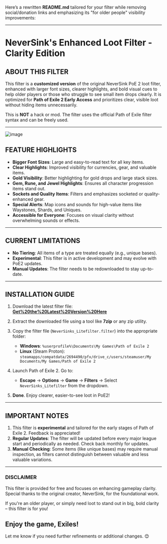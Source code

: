 Here’s a rewritten **README.md** tailored for your filter while removing social/donation links and emphasizing its "for older people" visibility improvements:

---

# **NeverSink's Enhanced Loot Filter - Clarity Edition**

## **ABOUT THIS FILTER**

This filter is a **customized version** of the original NeverSink PoE 2 loot filter, enhanced with larger font sizes, clearer highlights, and bold visual cues to help older players or those who struggle to see small item drops clearly. It is optimized for **Path of Exile 2 Early Access** and prioritizes clear, visible loot without hiding items unnecessarily.

This is **NOT** a hack or mod. The filter uses the official Path of Exile filter syntax and can be freely used.

---

![image](https://github.com/user-attachments/assets/8a8addae-5bcf-44f6-8144-c163e04b821a)

## **FEATURE HIGHLIGHTS**

- **Bigger Font Sizes**: Large and easy-to-read text for all key items.  
- **Clear Highlights**: Improved visibility for currencies, gear, and valuable items.  
- **Gold Visibility**: Better highlighting for gold drops and large stack sizes.  
- **Gem, Rune, and Jewel Highlights**: Ensures all character progression items stand out.  
- **Sockets and Quality Items**: Filters and emphasizes socketed or quality-enhanced gear.  
- **Special Alerts**: Map icons and sounds for high-value items like Waystones, Shards, and Uniques.  
- **Accessible for Everyone**: Focuses on visual clarity without overwhelming sounds or effects.  

---

## **CURRENT LIMITATIONS**

- **No Tiering**: All items of a type are treated equally (e.g., unique bases).  
- **Experimental**: This filter is in active development and may evolve with PoE2 updates.  
- **Manual Updates**: The filter needs to be redownloaded to stay up-to-date.  

---

## **INSTALLATION GUIDE**

1. Download the latest filter file:  
   [**Get%20the%20Latest%20Version%20Here**](https://github.com/lightyoruichi/NeverSink-PoE2litefilter/blob/main/NeverSinks%20Litefilter.filter)  
   
2. Extract the downloaded file using a tool like **7zip** or any zip utility.  
3. Copy the filter file (`NeverSinks_Litefilter.filter`) into the appropriate folder:  
   - **Windows**: `%userprofile%\Documents\My Games\Path of Exile 2`  
   - **Linux** (Steam Proton): `steamapps/compatdata/2694490/pfx/drive_c/users/steamuser/My Documents/My Games/Path of Exile 2`  
   
4. Launch Path of Exile 2. Go to:  
   - **Escape** -> **Options** -> **Game** -> **Filters** -> Select `NeverSinks_Litefilter` from the dropdown.  

5. **Done**. Enjoy clearer, easier-to-see loot in PoE2!

---

## **IMPORTANT NOTES**

1. This filter is **experimental** and tailored for the early stages of Path of Exile 2. Feedback is appreciated!  
2. **Regular Updates**: The filter will be updated before every major league start and periodically as needed. Check back monthly for updates.  
3. **Manual Checking**: Some items (like unique bases) may require manual inspection, as filters cannot distinguish between valuable and less valuable variations.  

---

### **DISCLAIMER**  
This filter is provided for free and focuses on enhancing gameplay clarity. Special thanks to the original creator, NeverSink, for the foundational work.  

If you're an older player, or simply need loot to stand out in big, bold clarity – this filter is for you!  

Enjoy the game, Exiles!  
--- 

Let me know if you need further refinements or additional changes. 😊
